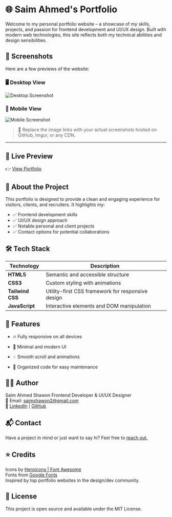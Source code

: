 # 🌐 Saim Ahmed's Portfolio

Welcome to my personal portfolio website – a showcase of my skills, projects, and passion for frontend development and UI/UX design. Built with modern web technologies, this site reflects both my technical abilities and design sensibilities.


## 📸 Screenshots

Here are a few previews of the website:

### 🖥️ Desktop View
![Desktop Screenshot](https://saim-ahmed-shawon.github.io/SaimAhmed/src/desktop.png)

### 📱 Mobile View
![Mobile Screenshot](https://saim-ahmed-shawon.github.io/SaimAhmed/src/phone.png)

> 📌 Replace the image links with your actual screenshots hosted on GitHub, Imgur, or any CDN.


---
## 🚀 Live Preview

👉 [View Portfolio](https://saim-ahmed-shawon.github.io/SaimAhmed)  

## 📌 About the Project

This portfolio is designed to provide a clean and engaging experience for visitors, clients, and recruiters. It highlights my:
- ✅ Frontend development skills
- ✅ UI/UX design approach
- ✅ Notable personal and client projects
- ✅ Contact options for potential collaborations

## 🛠️ Tech Stack

| Technology | Description |
|------------|-------------|
| **HTML5**  | Semantic and accessible structure |
| **CSS3**   | Custom styling with animations |
| **Tailwind CSS** | Utility-first CSS framework for responsive design |
| **JavaScript** | Interactive elements and DOM manipulation |

 ## 🧠 Features
- 🔥 Fully responsive on all devices

- 🎯 Minimal and modern UI

- 💡 Smooth scroll and animations

- 📇 Organized code for easy maintenance

## 🧑‍💻 Author
Saim Ahmed Shawon
Frontend Developer & UI/UX Designer </br>
📧 Email: saimshawon2@gmail.com </br>
🔗  <a target="_blank" href="https://www.linkedin.com/in/saim-ahmed-120067362/"> LinkedIn</a> | <a target="_blank" href="https://github.com/saim-ahmed-shawon">GitHub</a>

## 📬 Contact
Have a project in mind or just want to say hi? Feel free to <a target="_blank" href="mailto:saimshawon2@gmail.com">reach out.</a>

## ⭐ Credits
Icons by <a target="_blank" href="https://heroicons.com/"> Heroicons </a>|<a target="_blank" href="ntawesome.com"> Font Awesome</a><br>
Fonts from <a target="_blank" href="https://fonts.google.com/"> Google Fonts </a> <br>
Inspired by top portfolio websites in the design/dev community.

## 📄 License
This project is open source and available under the MIT License.
